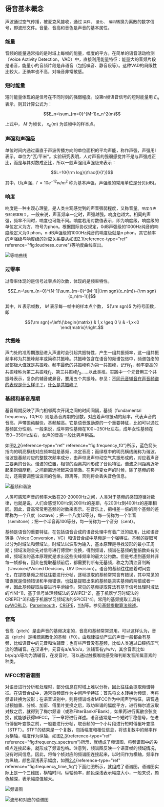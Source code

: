 ## 语音基本概念

声波通过空气传播，被麦克风接收，通过 `采样`、 `量化`、
`编码`转换为离散的数字信号，即波形文件。音量、音高和音色是声音的基本属性。

### 能量

音频的能量通常指的是时域上每帧的能量，幅度的平方。在简单的语音活动检测（Voice
Activity
Detection，VAD）中，直接利用能量特征：能量大的音频片段是语音，能量小的音频片段是非语音（包括噪音、静音段等）。这种VAD的局限性比较大，正确率也不高，对噪音非常敏感。

### 短时能量

短时能量体现的是信号在不同时刻的强弱程度。设第n帧语音信号的短时能量用
$E_n$ 表示，则其计算公式为：

$$E_n=\sum_{m=0}^{M-1}x_n^2(m)$$

上式中， $M$ 为帧长， $x_n(m)$ 为该帧中的样本点。

### 声强和声强级

单位时间内通过垂直于声波传播方向的单位面积的平均声能，称作声强，声强用I表示，单位为"瓦/平米"。实验研究表明，人对声音的强弱感觉并不是与声强成正比，而是与其对数成正比，所以一般声强用声强级来表示：

$$L=10{\rm log}(\frac{I}{I'})$$

其中，I为声强，$I'=10e^{-12}w/m^2$
称为基本声强，声强级的常用单位是分贝(dB)。

### 响度

响度是一种主观心理量，是人类主观感觉到的声音强弱程度，又称音量。`响度与声强和频率有关`。一般来说，声音频率一定时，声强越强，响度也越大。相同的声强，频率不同时，响度也可能不同。响度若用对数值表示，即为响度级，响度级的单位定义为方，符号为phon。根据国际协议规定，0dB声强级的1000Hz纯音的响度级定义为0
phon，n dB声强级的1000Hz纯音的响度级就是n
phon。其它频率的声强级与响度级的对应关系要从如图[2.1](#fig:loudness_curve){reference-type="ref"
reference="fig:loudness_curve"}等响度曲线查出。

![等响曲线 ](/image/loudness_curve.png)

### 过零率

过零率体现的是信号过零点的次数，体现的是频率特性。

$$Z_n=\sum_{n=0}^{N-1}\sum_{m=0}^{M-1}|{\rm sgn}(x_n(m))-{\rm sgn}(x_n(m-1))|$$

其中，$N$ 表示帧数， $M$ 表示每一帧中的样本点个数， ${\rm sgn}$
为符号函数，即

$${\rm sgn}=\left\{\begin{matrix}
    & 1,x \geq 0 \\ 
    & -1,x<0
   \end{matrix}\right.$$

### 共振峰

声门处的准周期激励进入声道时会引起共振特性，产生一组共振频率，这一组共振频率称为共振峰频率或简称共振峰。共振峰包含在语音的频谱包络中，频谱包络的局部极大值就是共振峰。频率最低的共振峰称为第一共振峰，记作$f_1$，频率更高的共振峰称为第二共振峰$f_2$、第三共振峰$f_3$......以此类推。实践中一个元音用三个共振峰表示，复杂的辅音或鼻音，要用五个共振峰。参见：[不同元音辅音在声音频谱的表现是什么样子？](https://www.zhihu.com/question/27126800/answer/35376174)，[什么是共振峰？](https://www.zhihu.com/question/24190826/answer/280149476)

### 基频和基音周期

基音周期反映了声门相邻两次开闭之间的时间间隔，基频（fundamental
frequency，f0/F0）则是基音周期的倒数，对应着声带振动的频率，代表声音的音高，声带振动越快，基频越高。它是语音激励源的一个重要特征，比如可以通过基频区分性别。一般来说，成年男性基频在100$\sim$250Hz左右，成年女性基频在150$\sim$350Hz左右，女声的音高一般比男声稍高。

如图[2.2](#fig:frequency_f0){reference-type="ref"
reference="fig:frequency_f0"}所示，蓝色箭头指向的明亮横线对应频率就是基频，决定音高；而绿框中的明亮横线统称为谐波。谐波是基频对应的整数次频率成分，由声带发声带动空气共振形成的，对应着声音三要素的音色。谐波的位置，相邻的距离共同形成了音色特征。谐波之间距离近听起来则偏厚粗，之间距离远听起来偏清澈。在男声变女声的时候，除了基频的移动，还需要调整谐波间的包络，距离等，否则将会丢失音色信息。

![基频和谐波](/image/frequency_f0.png)

人类可感知声音的频率大致在20-20000Hz之间，人类对于基频的感知遵循对数律，也就是说，人们会感觉100Hz到200Hz的差距，与200Hz到400Hz的差距相同。因此，音高常常用基频的对数来表示。在音乐上，把相差一倍的两个基频的差距称为一个八度（octave）；把一个八度12等分，每一份称为一个半音（semitone）；把一个半音再100等分，每一份称为一个音分（cent）。

基频是语音的重要特征，在包括语音合成的语音处理中有着广泛的应用，比如语音转换（Voice
Conversion，VC）和语音合成中基频是一个强特征。基频的提取可以分为时域法和频域法。时域法以波形为输入，基本原理是寻找波形的最小正周期；频域法则会先对信号进行傅里叶变换，得到频谱，频谱在基频的整倍数处有尖峰，频域法的基本原理就是求出这些尖峰频率的最大公约数。但是考虑到基频并非每一帧都有，因此在提取基频前后，都需要判断有无基频，称之为清浊音判断（Unvoiced/Voiced
Decision，U/V
Decision）。语音的基频往往随着时间变化，在提取基频之前往往要进行分帧，逐帧提取的基频常常含有错误，其中常见的错误就是倍频错误和半频错误，也就是提取出来的基频是真实基频的两倍或者一半，因此基频提取后要进行平滑操作。常见的基频提取算法有基于信号处理时域法的YIN[^1]，基于信号处理频域法的SWIPE[^2]，基于机器学习时域法的CREPE[^3]和基于机器学习频域法的SPICE[^4]。常用的基频提取工具有[pyWORLD](https://github.com/JeremyCCHsu/Python-Wrapper-for-World-Vocoder)，[Parselmouth](https://github.com/YannickJadoul/Parselmouth)，[CREPE](https://github.com/marl/crepe)，[YIN](https://github.com/patriceguyot/Yin)等。参见[基频提取算法综述](https://zhuanlan.zhihu.com/p/269107205)。

### 音高

音高（pitch）是由声音的基频决定的，音高和基频常常混用。可以这样认为，音高（pitch）是稀疏离散化的基频（F0）。由规律振动产生的声音一般都会有基频，比如语音中的元音和浊辅音；也有些声音没有基频，比如人类通过口腔挤压气流的清辅音。在汉语中，元音有a/e/i/o/u，浊辅音有y/w/v，其余音素比如b/p/q/x等均为清辅音，在发音时，可以通过触摸喉咙感受和判断发音所属音素的种类。

### MFCC和语谱图

对语音进行分析和处理时，部分信息在时域上难以分析，因此往往会提取频谱特征。在语音合成中，通常将频谱作为中间声学特征：首先将文本转换为频谱，再将频谱转换为波形；在语音识别中，则将频谱或者MFCC作为中间声学特征。语音通过预加重、分帧、加窗、傅里叶变换之后，取功率谱的幅度平方，进行梅尔滤波取对数之后，就得到了梅尔频谱（或称FilterBank/FBank），如果再进行离散余弦变换，就能够获得MFCC，下一章将进行详述。语音通常是一个短时平稳信号，在进行傅里叶变换之前，一般要进行分帧，取音频的一个小片段进行短时傅里叶变换（STFT）。STFT的结果是一个复数，包括幅度和相位信息，将该复数中的频率作为横轴，幅度作为纵轴，如图[2.3](#fig:frequency_spectrum){reference-type="ref"
reference="fig:frequency_spectrum"}所示，就组成了频谱图，将频谱图中的尖峰点连接起来，就形成了频谱包络。注意到，频谱图反映一个语音帧的频域情况，没有时间信息。因此，将每个帧对应的频谱图连接起来，以时间作为横轴，频率作为纵轴，颜色深浅表示幅度，如图[2.4](#fig:frequency_time_fig){reference-type="ref"
reference="fig:frequency_time_fig"}下面红图所示，就组成了语谱图。语谱图实际上是一个三维图，横轴时间，纵轴频率，颜色深浅表示幅度大小，一般来说，颜色越深，表示幅度值越大。

![频谱图](/image/frequency_spectrum.jpeg)

![波形和对应的语谱图](/image/frequency_time_fig.png)